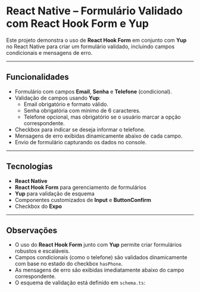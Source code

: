 # React Native – Formulário Validado com React Hook Form e Yup

Este projeto demonstra o uso de **React Hook Form** em conjunto com **Yup** no React Native para criar um formulário validado, incluindo campos condicionais e mensagens de erro.

---

## Funcionalidades

- Formulário com campos **Email**, **Senha** e **Telefone** (condicional).  
- Validação de campos usando **Yup**:  
  - Email obrigatório e formato válido.  
  - Senha obrigatória com mínimo de 6 caracteres.  
  - Telefone opcional, mas obrigatório se o usuário marcar a opção correspondente.  
- Checkbox para indicar se deseja informar o telefone.  
- Mensagens de erro exibidas dinamicamente abaixo de cada campo.  
- Envio de formulário capturando os dados no console.  

---

## Tecnologias

- **React Native**  
- **React Hook Form** para gerenciamento de formulários  
- **Yup** para validação de esquema  
- Componentes customizados de **Input** e **ButtonConfirm**  
- Checkbox do **Expo**  

---

## Observações

- O uso do **React Hook Form** junto com **Yup** permite criar formulários robustos e escaláveis.  
- Campos condicionais (como o telefone) são validados dinamicamente com base no estado do checkbox `hasPhone`.  
- As mensagens de erro são exibidas imediatamente abaixo do campo correspondente.  
- O esquema de validação está definido em `schema.ts`:
